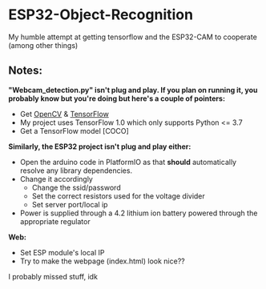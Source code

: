 # ESP32-Object-Recognition
My humble attempt at getting tensorflow and the ESP32-CAM to cooperate (among other things)

## Notes:
**"Webcam_detection.py" isn't plug and play. If you plan on running it, you probably know but you're doing but here's a couple of pointers:**
  * Get [OpenCV](https://www.lfd.uci.edu/~gohlke/pythonlibs/) & [TensorFlow](https://github.com/tensorflow/models/blob/master/research/object_detection/g3doc/tf1_detection_zoo.md)
  * My project uses TensorFlow 1.0 which only supports Python <= 3.7
  * Get a TensorFlow model [COCO]

**Similarly, the ESP32 project isn't plug and play either:**
  * Open the arduino code in PlatformIO as that **should** automatically resolve any library dependencies.
  * Change it accordingly
    * Change the ssid/password
    * Set the correct resistors used for the voltage divider
    * Set server port/local ip
  * Power is supplied through a 4.2 lithium ion battery powered through the appropriate regulator

**Web:**
  * Set ESP module's local IP
  * Try to make the webpage (index.html) look nice??



I probably missed stuff, idk
